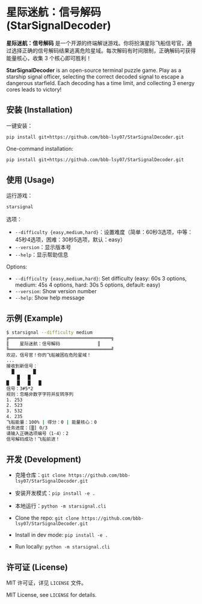 # 星际迷航：信号解码 (StarSignalDecoder)

**星际迷航：信号解码** 是一个开源的终端解谜游戏。你将扮演星际飞船信号官，通过选择正确的信号解码结果逃离危险星域。每次解码有时间限制，正确解码可获得能量核心，收集 3 个核心即可胜利！

**StarSignalDecoder** is an open-source terminal puzzle game. Play as a starship signal officer, selecting the correct decoded signal to escape a dangerous starfield. Each decoding has a time limit, and collecting 3 energy cores leads to victory!

## 安装 (Installation)

一键安装：
```bash
pip install git+https://github.com/bbb-lsy07/StarSignalDecoder.git
```

One-command installation:
```bash
pip install git+https://github.com/bbb-lsy07/StarSignalDecoder.git
```

## 使用 (Usage)

运行游戏：
```bash
starsignal
```

选项：
- `--difficulty {easy,medium,hard}`：设置难度（简单：60秒3选项，中等：45秒4选项，困难：30秒5选项，默认：easy）
- `--version`：显示版本号
- `--help`：显示帮助信息

Options:
- `--difficulty {easy,medium,hard}`: Set difficulty (easy: 60s 3 options, medium: 45s 4 options, hard: 30s 5 options, default: easy)
- `--version`: Show version number
- `--help`: Show help message

## 示例 (Example)
```bash
$ starsignal --difficulty medium
╔══════════════════════════════════════╗
║    星际迷航：信号解码              ║
╚══════════════════════════════════════╝
欢迎，信号官！你的飞船被困在危险星域！
...
接收到新信号：
  █       █  
    █   █   
█   █   █   █
信号：3#5*2
规则：忽略非数字字符并反转序列
1. 253
2. 523
3. 532
4. 235
飞船能量：100% | 得分：0 | 能量核心：0
任务进度：[▒] 0/3
请输入正确选项编号（1-4）：2
信号解码成功！飞船前进！
```

## 开发 (Development)
- 克隆仓库：`git clone https://github.com/bbb-lsy07/StarSignalDecoder.git`
- 安装开发模式：`pip install -e .`
- 本地运行：`python -m starsignal.cli`

- Clone the repo: `git clone https://github.com/bbb-lsy07/StarSignalDecoder.git`
- Install in dev mode: `pip install -e .`
- Run locally: `python -m starsignal.cli`

## 许可证 (License)
MIT 许可证，详见 `LICENSE` 文件。

MIT License, see `LICENSE` for details.
